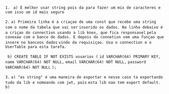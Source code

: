 ``` 1. ```
``` a) É melhor usar string pois da para fazer um mix de caracteres e com isso um id mais seguro```



``` 2. ```
``` a) Primeira linha é a criaçao de uma const que recebe uma string com o nome da tabela que vai ser ```
``` inserido os dados. Na linha debaixo é a criçao do connection usando a lib knex, que fica responsavel ```
``` pela conexao com o banco de dados. E depois do connetion vem uma funçao que insere no bancoos dados ```
``` vindo da requisiçao. Usa o connection e o UserTable para esta tarefa. ```

``` b) CREATE TABLE IF NOT EXISTS usuarios (``` 
``` id VARCHAR(64) PRIMARY KEY, ``` 
``` name VARCHAR(64) NOT NULL, ```
``` email VARCHAR(64) NOT NULL, ```
``` password VARCHAR(64) NOT NULL ```
``` ); ```



``` 3. ```
``` a) "as string" é uma maneira de exportar e nesse caso ta exportando tudo da lib e nomeando com jwt, pois ```
``` esta lib nao tem export default. ```
``` b) ```
